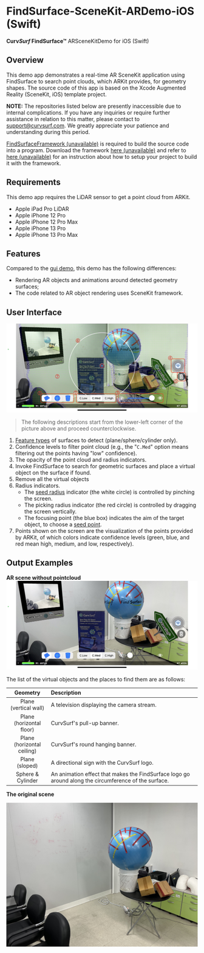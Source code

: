 # FindSurface-SceneKit-ARDemo-iOS (Swift)

**Curv*Surf* FindSurface™** ARSceneKitDemo for iOS (Swift)



## Overview

This demo app demonstrates a real-time AR SceneKit application using FindSurface to search point clouds, which ARKit provides, for geometry shapes. The source code of this app is based on the Xcode Augmented Reality (SceneKit, iOS) template project. 

**NOTE:** The repositories listed below are presently inaccessible due to internal complications. If you have any inquiries or require further assistance in relation to this matter, please contact to support@curvsurf.com. We greatly appreciate your patience and understanding during this period.

[FindSurfaceFramework (unavailable)](https://github.com/CurvSurf/FindSurface-iOS) is required to build the source code into a program. Download the framework [here (unavailable)](https://github.com/CurvSurf/FindSurface-iOS/releases) and refer to [here (unavailable)](https://github.com/CurvSurf/FindSurface-iOS/blob/master/How-to-import-FindSurface-Framework-to-your-project.md) for an instruction about how to setup your project to build it with the framework.



## Requirements

This demo app requires the LiDAR sensor to get a point cloud from ARKit.

- Apple iPad Pro LiDAR
- Apple iPhone 12 Pro
- Apple iPhone 12 Pro Max
- Apple iPhone 13 Pro
- Apple iPhone 13 Pro Max



## Features

Compared to the [gui demo](https://github.com/CurvSurf/FindSurface-GUIDemo-iOS), this demo has the following differences:

- Rendering AR objects and animations around detected geometry surfaces;
- The code related to AR object rendering uses SceneKit framework.



## User Interface

![interface](README.images/ar-scene-with-pointcloud.jpg)

> The following descriptions start from the lower-left corner of the picture above and proceed counterclockwise.
1. [Feature types](https://github.com/CurvSurf/FindSurface#auto-detection) of surfaces to detect (plane/sphere/cylinder only).
2. Confidence levels to filter point cloud (e.g., the "`C.Med`" option means filtering out the points having "low" confidence).
3. The opacity of the point cloud and radius indicators.
4. Invoke FindSurface to search for geometric surfaces and place a virtual object on the surface if found.
5. Remove all the virtual objects
6. Radius indicators.
    - The [seed radius](https://github.com/CurvSurf/FindSurface#how-does-it-work) indicator (the white circle) is controlled by pinching the screen.
    - The picking radius indicator (the red circle) is controlled by dragging the screen vertically.
    - The focusing point (the blue box) indicates the aim of the target object, to choose a [seed point](https://github.com/CurvSurf/FindSurface#how-does-it-work).
7. Points shown on the screen are the visualization of the points provided by ARKit, of which colors indicate confidence levels (green, blue, and red mean high, medium, and low, respectively).



## Output Examples

**AR scene without pointcloud**
![ar-scene-without-pointcloud.jpg](README.images/ar-scene-without-pointcloud.jpg)

The list of the virtual objects and the places to find them are as follows:

| Geometry | Description |
|:--------:|:------------|
| Plane <br>(vertical wall) | A television displaying the camera stream. |
| Plane <br>(horizontal floor) | CurvSurf's pull-up banner. |
| Plane <br>(horizontal ceiling) | CurvSurf's round hanging banner. |
| Plane <br>(sloped) | A directional sign with the CurvSurf logo. |
| Sphere & Cylinder | An animation effect that makes the FindSurface logo go around along the circumference of the surface. | 

**The original scene**

![original-scene.jpg](README.images/original-scene.jpg)
